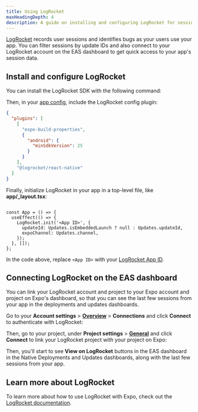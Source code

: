 ```yaml
---
title: Using LogRocket
maxHeadingDepth: 4
description: A guide on installing and configuring LogRocket for session replays and error monitoring.
---
```


[LogRocket](https://logrocket.com) records user sessions and identifies bugs as your users use your app. You can filter sessions by update IDs and also connect to your LogRocket account on the EAS dashboard to get quick access to your app's session data.

## Install and configure LogRocket

You can install the LogRocket SDK with the following command:

Then, in your [app config](/workflow/configuration/), include the LogRocket config plugin:

```json app.json
{
  "plugins": [
    [
      "expo-build-properties",
      {
        "android": {
          "minSdkVersion": 25
        }
      }
    ],
    "@logrocket/react-native"
  ]
}
```

Finally, initialize LogRocket in your app in a top-level file, like **app/\_layout.tsx**:

```tsx app/_layout.tsx

const App = () => {
  useEffect(() => {
    LogRocket.init('<App ID>', {
      updateId: Updates.isEmbeddedLaunch ? null : Updates.updateId,
      expoChannel: Updates.channel,
    });
  }, []);
};
```

In the code above, replace `<App ID>` with your [LogRocket App ID](https://app.logrocket.com/r/settings/setup).

## Connecting LogRocket on the EAS dashboard

You can link your LogRocket account and project to your Expo account and project on Expo's dashboard, so that you can see the last few sessions from your app in the deployments and updates dashboards.

Go to your **Account settings** > [**Overview**](https://expo.dev/accounts/%5Baccount%5D/settings) > **Connections** and click **Connect** to authenticate with LogRocket:

Then, go to your project, under **Project settings** > [**General**](https://expo.dev/accounts/%5Baccount%5D/projects/%5BprojectName%5D/settings) and click **Connect** to link your LogRocket project with your project on Expo:

Then, you'll start to see **View on LogRocket** buttons in the EAS dashboard in the Native Deployments and Updates dashboards, along with the last few sessions from your app.

## Learn more about LogRocket

To learn more about how to use LogRocket with Expo, check out the [LogRocket documentation](https://docs.logrocket.com/reference/react-native-expo-adding-the-sdk).